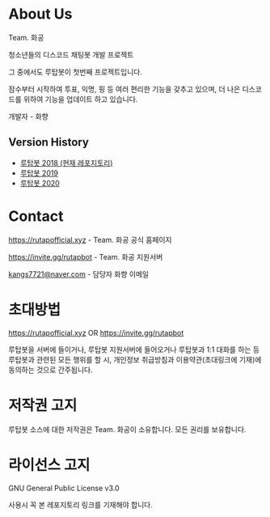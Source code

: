 # About Us

Team. 화공

청소년들의 디스코드 채팅봇 개발 프로젝트

그 중에서도 루탑봇이 첫번째 프로젝트입니다.

잠수부터 시작하여 투표, 익명, 핑 등 여러 편리한 기능을 갖추고 있으며, 더 나은 디스코드를 위하여 기능을 업데이트 하고 있습니다.

개발자 - 화향

## Version History

- [루탑봇 2018 (현재 레포지토리)](https://github.com/develable/Rutap-Bot-2018)
- [루탑봇 2019](https://github.com/develable/Rutap-Bot-2019)
- [루탑봇 2020](https://github.com/develable/Rutap-Bot-2020)

# Contact

https://rutapofficial.xyz - Team. 화공 공식 홈페이지

https://invite.gg/rutapbot - Team. 화공 지원서버

kangs7721@naver.com - 담당자 화향 이메일

# 초대방법

https://rutapofficial.xyz OR https://invite.gg/rutapbot

루탑봇을 서버에 들이거나, 루탑봇 지원서버에 들어오거나 루탑봇과 1:1 대화를 하는 등 루탑봇과 관련된 모든 행위를 할 시, 개인정보 취급방침과 이용약관(초대링크에 기재)에 동의하는 것으로 간주됩니다.

# 저작권 고지
루탑봇 소스에 대한 저작권은 Team. 화공이 소유합니다. 모든 권리를 보유합니다.

# 라이선스 고지

GNU General Public License v3.0

사용시 꼭 본 레포지토리 링크를 기재해야 합니다.
